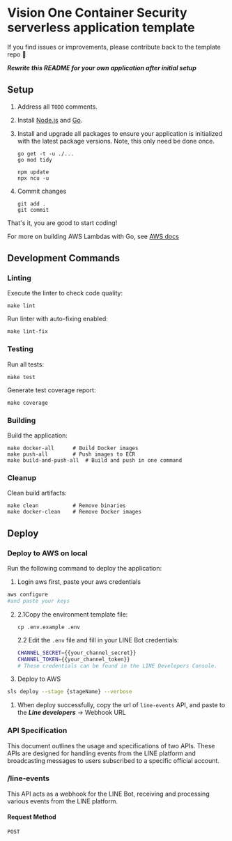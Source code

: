 # Vision One Container Security serverless application template

If you find issues or improvements, please contribute back to the template repo 🙏

_**Rewrite this README for your own application after initial setup**_

## Setup

1. Address all `TODO` comments.

2. Install [Node.js](https://nodejs.org/) and [Go](https://go.dev/).

3. Install and upgrade all packages to ensure your application is initialized with the latest package versions.  Note, this only need be done once.

       go get -t -u ./...
       go mod tidy

       npm update
       npx ncu -u

4. Commit changes

       git add .
       git commit

That's it, you are good to start coding!

For more on building AWS Lambdas with Go, see [AWS docs](https://docs.aws.amazon.com/lambda/latest/dg/lambda-golang.html)

## Development Commands

### Linting
Execute the linter to check code quality:

    make lint

Run linter with auto-fixing enabled:

    make lint-fix

### Testing
Run all tests:

    make test

Generate test coverage report:

    make coverage

### Building
Build the application:

    make docker-all      # Build Docker images
    make push-all        # Push images to ECR
    make build-and-push-all  # Build and push in one command

### Cleanup
Clean build artifacts:

    make clean           # Remove binaries
    make docker-clean    # Remove Docker images

## Deploy
### Deploy to AWS on local
Run the following command to deploy the application:

1. Login aws first, paste your aws credentials
```bash
aws configure
#and paste your keys
```

2.
    2.1Copy the environment template file:
    ```
    cp .env.example .env
    ```
    2.2 Edit the `.env` file and fill in your LINE Bot credentials:
    ```bash
    CHANNEL_SECRET={{your_channel_secret}}
    CHANNEL_TOKEN={{your_channel_token}}
    # These credentials can be found in the LINE Developers Console.
    ```

1. Deploy to AWS
```bash
sls deploy --stage {stageName} --verbose
```

1. When deploy successfully, copy the url of `line-events` API, and paste to the ***Line developers*** -> Webhook URL

### API Specification

This document outlines the usage and specifications of two APIs. These APIs are designed for handling events from the LINE platform and broadcasting messages to users subscribed to a specific official account.

### /line-events

This API acts as a webhook for the LINE Bot, receiving and processing various events from the LINE platform.

#### Request Method
`POST`
